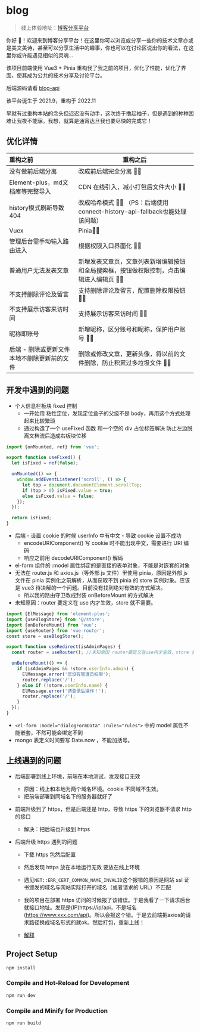 # blog

> 线上体验地址：[博客分享平台](https://wangzhengkang.cool/#/)

你好 👋！欢迎来到博客分享平台！在这里你可以浏览或分享一些你的技术文章亦或是美文美诗，甚至可以分享生活中的趣事，你也可以在讨论区说出你的看法，在这里你或许能遇见相似的灵魂...

该项目前端使用 Vue3 + Pinia 重构我了我之前的项目，优化了性能，优化了界面，使其成为公共的技术分享及讨论平台。

后端源码请看 [blog-api](https://github.com/kid-kang/blog-api)

该平台诞生于 2021.9，重构于 2022.11

早就有过重构本站的念头但迟迟没有动手，这次终于撸起袖子，但是遇到的种种困难让我夜不能寐。我想，就算是通宵达旦我也要尽快的完成它！

## 优化详情

| 重构之前                                    | 重构之后                                                     |
| :------------------------------------------ | ------------------------------------------------------------ |
| 没有做前后端分离                            | 改成前后端完全分离 ✋🏻                                        |
| Element-plus，md文档库等完整导入            | CDN 在线引入，减小打包后文件大小 ✋🏻                          |
| history模式刷新导致 404                     | 改成哈希模式 ✋🏻 （PS：后端使用connect-history-api-fallback也能处理该问题） |
| Vuex                                        | Pinia✋🏻                                                      |
| 管理后台需手动输入路由进入                  | 根据权限入口界面化 ✋🏻                                        |
| 普通用户无法发表文章                        | 新增发表文章页，文章列表新增编辑按钮和全局搜索框，按钮做权限控制，点击编辑进入编辑页 ✋🏻 |
| 不支持删除评论及留言                        | 支持删除评论及留言，配置删除权限按钮 ✋🏻                      |
| 不支持展示访客来访时间                      | 支持展示访客来访时间 ✋🏻                                      |
| 昵称即账号                                  | 新增昵称，区分账号和昵称，保护用户账号 ✋🏻                    |
| 后端 - 删除或更新文件本地不删除更新前的文件 | 删除或修改文章，更新头像，将以前的文件删除，防止积累过多垃圾文件 ✋🏻 |

## 开发中遇到的问题

- 个人信息栏板块 fixed 控制
  - 一开始用 粘性定位，发现定位盒子的父级不是 body，再用这个方式处理起来比较繁琐
  - 通过构造了一个 useFixed 函数 和一个空的 div 占位标签解决 防止左边脱离文档流后造成右板块位移

```js
import {onMounted, ref} from 'vue';

export function useFixed() {
  let isFixed = ref(false);

  onMounted(() => {
    window.addEventListener('scroll', () => {
      let top = document.documentElement.scrollTop;
      if (top > 0) isFixed.value = true;
      else isFixed.value = false;
    });
  });

  return isFixed;
}
```

- 后端 - 设置 cookie 的时候 userInfo 中有中文 - 导致 cookie 设置不成功
  - encodeURIComponent() 写 cookie 时不能出现中文，需要进行 URI 编码
  - 响应之前用 decodeURIComponent() 解码
- el-form 组件的 :model 属性绑定的是直接的表单对象，不能是对嵌套的对象
- 无法在 router.js 和 axios.js（等外部 js 文件）里使用 pinia，原因是外部 js 文件在 pinia 实例化之前解析，从而获取不到 pinia 的 store 实例对象。应该是 vue3 待决解的一个问题。目前没有找到绝对有效的方式解决。
  - 所以我的路由守卫改成封装 onBeforeMount 的方式解决
- 未知原因：router 要定义在 use 内才生效，store 就不需要。

```js
import {ElMessage} from 'element-plus';
import {useBlogStore} from '@/store';
import {onBeforeMount} from 'vue';
import {useRouter} from 'vue-router';
const store = useBlogStore();

export function useRedirect(isAdminPages) {
  const router = useRouter(); //未知原因 router要定义在use内才生效，store 就不需要。

  onBeforeMount(() => {
    if (isAdminPages && !store.userInfo.admin) {
      ElMessage.error('您没有管理员权限');
      router.replace('/');
    } else if (!store.userInfo.name) {
      ElMessage.error('请登录后操作！');
      router.replace('/');
    }
  });
}
```

- `<el-form :model="dialogFormData" :rules="rules">` 中的 model 属性不能嵌套，不然可能会绑定不到
- mongo 表定义时间要写 Date.now ，不能加括号。

## 上线遇到的问题

- 后端部署到线上环境，前端在本地测试，发现接口无效
  - 原因：线上和本地为两个域名环境。cookie 不同域不生效。
  - 把前端部署到同域名下的服务器就好了
- 前端升级到了 https，但是后端还是 http，导致 https 下的浏览器不请求 http 的接口

  - 解决：把后端也升级到 https

- 后端升级 https 遇到的问题

  - 下载 https 包然后配置
  - 然后发现 https 放在本地运行无效 要放在线上环境
  - 遇见`NET::ERR_CERT_COMMON_NAME_INVALID`这个报错的原因是网站 ssl 证书颁发的域名与网站实际打开的域名（或者请求的 URL）不匹配

  - 我的项目在部署 https 访问的时候报了该错误。于是我看了一下请求后台就接口地址。发现是(IP)https://ip/api，不是域名(https://www.xxx.com/api)。所以会报这个错。于是去前端把axios的请求路径换成域名形式的就ok。然后打包，重新上线！
  - [解释](https://blog.csdn.net/xzwwjl1314/article/details/105006707)

## Project Setup

```sh
npm install
```

### Compile and Hot-Reload for Development

```sh
npm run dev
```

### Compile and Minify for Production

```sh
npm run build
```
